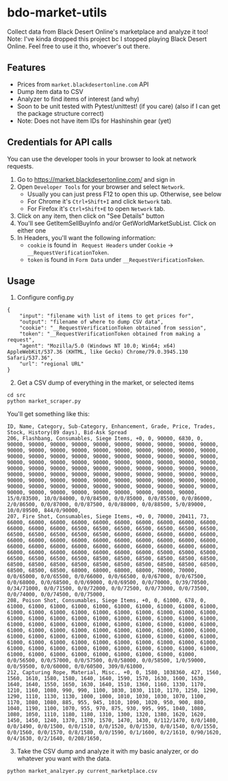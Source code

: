 # bdo-market-utils


Collect data from Black Desert Online's marketplace and analyze it too!
Note: I've kinda dropped this project bc I stopped playing Black Desert Online. Feel free to use it tho, whoever's out there.

## Features
- Prices from `market.blackdesertonline.com` API
- Dump item data to CSV
- Analyzer to find items of interest (and why)
- Soon to be unit tested with Pytest/unittest! (if you care) (also if I can get the package structure correct)
- Note: Does not have item IDs for Hashinshin gear (yet)

## Credentials for API calls
You can use the developer tools in your browser to look at network requests.

1. Go to https://market.blackdesertonline.com/ and sign in
2. Open `Developer Tools` for your browser and select `Network`.
    - Usually you can just press F12 to open this up. Otherwise, see below
    - For Chrome it's `Ctrl+Shift+I` and click `Network` tab.
    - For Firefox it's `Ctrl+Shift+E` to open `Network` tab.
3. Click on any item, then click on "See Details" button
4. You'll see GetItemSellBuyInfo and/or GetWorldMarketSubList. Click on either one
5. In Headers, you'll want the following information:
    - `cookie` is found in ` Request Headers` under `Cookie` -> `__RequestVerificationToken`.
    - `token` is found in `Form Data` under `__RequestVerificationToken`.

## Usage
1. Configure config.py
```
{
    "input": "filename with list of items to get prices for",
    "output": "filename of where to dump CSV data",
    "cookie": "__RequestVerificationToken obtained from session",
    "token": "__RequestVerificationToken obtained from making a request",
    "agent": "Mozilla/5.0 (Windows NT 10.0; Win64; x64) AppleWebKit/537.36 (KHTML, like Gecko) Chrome/79.0.3945.130 Safari/537.36",
    "url": "regional URL"
}
```
2. Get a CSV dump of everything in the market, or selected items
```
cd src
python market_scraper.py
```
You'll get something like this:
```
ID, Name, Category, Sub-Category, Enhancement, Grade, Price, Trades, Stock, History(89 days), Bid-Ask Spread
206, Flashbang, Consumables, Siege Items, +0, 0, 90000, 6830, 0, 90000, 90000, 90000, 90000, 90000, 90000, 90000, 90000, 90000, 90000, 90000, 90000, 90000, 90000, 90000, 90000, 90000, 90000, 90000, 90000, 90000, 90000, 90000, 90000, 90000, 90000, 90000, 90000, 90000, 90000, 90000, 90000, 90000, 90000, 90000, 90000, 90000, 90000, 90000, 90000, 90000, 90000, 90000, 90000, 90000, 90000, 90000, 90000, 90000, 90000, 90000, 90000, 90000, 90000, 90000, 90000, 90000, 90000, 90000, 90000, 90000, 90000, 90000, 90000, 90000, 90000, 90000, 90000, 90000, 90000, 90000, 90000, 90000, 90000, 90000, 90000, 90000, 90000, 90000, 90000, 90000, 90000, 90000, 90000, 90000, 90000, 90000, 90000, 90000, 15/0/83500, 10/0/84000, 0/0/84500, 0/0/85000, 0/0/85500, 0/0/86000, 2/0/86500, 0/0/87000, 0/0/87500, 0/0/88000, 0/0/88500, 5/0/89000, 10/0/89500, 844/0/90000,
207, Fire Shot, Consumables, Siege Items, +0, 0, 70000, 20411, 73, 66000, 66000, 66000, 66000, 66000, 66000, 66000, 66000, 66000, 66000, 66000, 66000, 66000, 66500, 66500, 66500, 66500, 66500, 66500, 66500, 66500, 66500, 66500, 66500, 66500, 66000, 66000, 66000, 66000, 66000, 66000, 66000, 66000, 66000, 66000, 66000, 66000, 66000, 66000, 66000, 66000, 66000, 66000, 66000, 66000, 66000, 66000, 66000, 66000, 66000, 66000, 66000, 66000, 66000, 66000, 66000, 66000, 65000, 65000, 65000, 66500, 66500, 66500, 66500, 68500, 68500, 68500, 68500, 68500, 68500, 68500, 68500, 68500, 68500, 68500, 68500, 68500, 68500, 68500, 68500, 68500, 68500, 68500, 68000, 68000, 68000, 68000, 70000, 70000, 0/0/65000, 0/0/65500, 0/0/66000, 0/0/66500, 0/0/67000, 0/0/67500, 0/0/68000, 0/0/68500, 0/0/69000, 0/0/69500, 0/0/70000, 0/39/70500, 0/34/71000, 0/0/71500, 0/0/72000, 0/0/72500, 0/0/73000, 0/0/73500, 0/0/74000, 0/0/74500, 0/0/75000,
208, Poison Shot, Consumables, Siege Items, +0, 0, 61000, 678, 0, 61000, 61000, 61000, 61000, 61000, 61000, 61000, 61000, 61000, 61000, 61000, 61000, 61000, 61000, 61000, 61000, 61000, 61000, 61000, 61000, 61000, 61000, 61000, 61000, 61000, 61000, 61000, 61000, 61000, 61000, 61000, 61000, 61000, 61000, 61000, 61000, 61000, 61000, 61000, 61000, 61000, 61000, 61000, 61000, 61000, 61000, 61000, 61000, 61000, 61000, 61000, 61000, 61000, 61000, 61000, 61000, 61000, 61000, 61000, 61000, 61000, 61000, 61000, 61000, 61000, 61000, 61000, 61000, 61000, 61000, 61000, 61000, 61000, 61000, 61000, 61000, 61000, 61000, 61000, 61000, 61000, 61000, 61000, 61000, 61000, 61000, 61000, 61000, 61000, 0/0/56500, 0/0/57000, 0/0/57500, 0/0/58000, 0/0/58500, 1/0/59000, 0/0/59500, 0/0/60000, 0/0/60500, 309/0/61000,
212, Capturing Rope, Material, Misc., +0, 0, 1580, 1038360, 427, 1560, 1560, 1610, 1580, 1580, 1640, 1640, 1590, 1570, 1630, 1600, 1630, 1640, 1640, 1550, 1650, 1630, 1640, 1510, 1360, 1160, 1330, 1170, 1210, 1160, 1080, 990, 990, 1100, 1030, 1030, 1110, 1170, 1250, 1290, 1290, 1110, 1130, 1130, 1000, 1000, 1010, 1030, 1030, 1070, 1100, 1170, 1080, 1080, 885, 955, 945, 1010, 1090, 1020, 950, 900, 880, 1040, 1190, 1100, 1070, 955, 970, 875, 930, 995, 995, 1040, 1080, 1080, 1050, 1110, 1180, 1180, 1310, 1300, 1320, 1380, 1620, 1620, 1450, 1450, 1240, 1370, 1370, 1570, 1470, 1430, 0/112/1470, 0/0/1480, 0/0/1490, 0/0/1500, 0/0/1510, 0/0/1520, 0/0/1530, 0/0/1540, 0/0/1550, 0/0/1560, 0/0/1570, 0/8/1580, 0/0/1590, 0/1/1600, 0/2/1610, 0/90/1620, 0/4/1630, 0/2/1640, 0/208/1650,
```
3. Take the CSV dump and analyze it with my basic analyzer, or do whatever you want with the data.
```
python market_analzyer.py current_marketplace.csv
```
